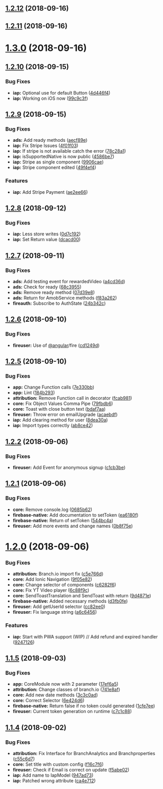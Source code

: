 <a name="1.2.12"></a>
## [1.2.12](https://github.com/paulstelzer/innomobile-library/compare/v1.2.11...v1.2.12) (2018-09-16)



<a name="1.2.11"></a>
## [1.2.11](https://github.com/paulstelzer/innomobile-library/compare/v1.3.0...v1.2.11) (2018-09-16)



<a name="1.3.0"></a>
# [1.3.0](https://github.com/paulstelzer/innomobile-library/compare/v1.2.10...v1.3.0) (2018-09-16)



<a name="1.2.10"></a>
## [1.2.10](https://github.com/paulstelzer/innomobile-library/compare/v1.2.9...v1.2.10) (2018-09-15)


### Bug Fixes

* **iap:** Optional use for default Button ([4d446f4](https://github.com/paulstelzer/innomobile-library/commit/4d446f4))
* **iap:** Working on iOS now ([99c9c3f](https://github.com/paulstelzer/innomobile-library/commit/99c9c3f))



<a name="1.2.9"></a>
## [1.2.9](https://github.com/paulstelzer/innomobile-library/compare/v1.2.8...v1.2.9) (2018-09-15)


### Bug Fixes

* **ads:** Add ready methods ([aecf89e](https://github.com/paulstelzer/innomobile-library/commit/aecf89e))
* **iap:** Fix Stripe Issues ([4f01f03](https://github.com/paulstelzer/innomobile-library/commit/4f01f03))
* **iap:** If stripe is not available catch the error ([78c28a1](https://github.com/paulstelzer/innomobile-library/commit/78c28a1))
* **iap:** isSupportedNative is now public ([4586be7](https://github.com/paulstelzer/innomobile-library/commit/4586be7))
* **iap:** Stripe as single component ([9906cae](https://github.com/paulstelzer/innomobile-library/commit/9906cae))
* **iap:** Stripe component edited ([49f4ef4](https://github.com/paulstelzer/innomobile-library/commit/49f4ef4))


### Features

* **iap:** Add Stripe Payment ([ae2ee66](https://github.com/paulstelzer/innomobile-library/commit/ae2ee66))



<a name="1.2.8"></a>
## [1.2.8](https://github.com/paulstelzer/innomobile-library/compare/v1.2.7...v1.2.8) (2018-09-12)


### Bug Fixes

* **iap:** Less store writes ([0d7c192](https://github.com/paulstelzer/innomobile-library/commit/0d7c192))
* **iap:** Set Return value ([dcacd00](https://github.com/paulstelzer/innomobile-library/commit/dcacd00))



<a name="1.2.7"></a>
## [1.2.7](https://github.com/paulstelzer/innomobile-library/compare/v1.2.6...v1.2.7) (2018-09-11)


### Bug Fixes

* **ads:** Add testing event for rewardedVideo ([a4cd36d](https://github.com/paulstelzer/innomobile-library/commit/a4cd36d))
* **ads:** Check for ready ([68c3955](https://github.com/paulstelzer/innomobile-library/commit/68c3955))
* **ads:** Remove ready method ([07d39e8](https://github.com/paulstelzer/innomobile-library/commit/07d39e8))
* **ads:** Return for AmobService methods ([f83a262](https://github.com/paulstelzer/innomobile-library/commit/f83a262))
* **fireauth:** Subscribe to AuthState ([24b342c](https://github.com/paulstelzer/innomobile-library/commit/24b342c))



<a name="1.2.6"></a>
## [1.2.6](https://github.com/paulstelzer/innomobile-library/compare/v1.2.5...v1.2.6) (2018-09-10)


### Bug Fixes

* **fireuser:** Use of [@angular](https://github.com/angular)/fire ([cd1249d](https://github.com/paulstelzer/innomobile-library/commit/cd1249d))



<a name="1.2.5"></a>
## [1.2.5](https://github.com/paulstelzer/innomobile-library/compare/v1.2.2...v1.2.5) (2018-09-10)


### Bug Fixes

* **app:** Change Function calls ([7e330bb](https://github.com/paulstelzer/innomobile-library/commit/7e330bb))
* **app:** Lint ([184b293](https://github.com/paulstelzer/innomobile-library/commit/184b293))
* **attribution:** Remove Function call in decorator ([fcab981](https://github.com/paulstelzer/innomobile-library/commit/fcab981))
* **core:** Fix Object Values Comma Pipe ([79fbdb6](https://github.com/paulstelzer/innomobile-library/commit/79fbdb6))
* **core:** Toast with close button text ([bdaf7aa](https://github.com/paulstelzer/innomobile-library/commit/bdaf7aa))
* **fireuser:** Throw error on emailUpgrade ([acaebdf](https://github.com/paulstelzer/innomobile-library/commit/acaebdf))
* **iap:** Add clearing method for user ([8dea30a](https://github.com/paulstelzer/innomobile-library/commit/8dea30a))
* **iap:** Import types correctly ([ab8ce42](https://github.com/paulstelzer/innomobile-library/commit/ab8ce42))



<a name="1.2.2"></a>
## [1.2.2](https://github.com/paulstelzer/innomobile-library/compare/v1.2.1...v1.2.2) (2018-09-06)


### Bug Fixes

* **fireuser:** Add Event for anonymous signup ([c1cb3be](https://github.com/paulstelzer/innomobile-library/commit/c1cb3be))



<a name="1.2.1"></a>
## [1.2.1](https://github.com/paulstelzer/innomobile-library/compare/v1.2.0...v1.2.1) (2018-09-06)


### Bug Fixes

* **core:** Remove console.log ([0685b62](https://github.com/paulstelzer/innomobile-library/commit/0685b62))
* **firebase-native:** Add documentation to setToken ([ea6180f](https://github.com/paulstelzer/innomobile-library/commit/ea6180f))
* **firebase-native:** Return of setToken ([544bc4a](https://github.com/paulstelzer/innomobile-library/commit/544bc4a))
* **fireuser:** Add more events and change names ([0b8f75e](https://github.com/paulstelzer/innomobile-library/commit/0b8f75e))



<a name="1.2.0"></a>
# [1.2.0](https://github.com/paulstelzer/innomobile-library/compare/v1.1.5...v1.2.0) (2018-09-06)


### Bug Fixes

* **attribution:** Branch.io import fix ([c5e766d](https://github.com/paulstelzer/innomobile-library/commit/c5e766d))
* **core:** Add Ionic Navigation ([9f05e82](https://github.com/paulstelzer/innomobile-library/commit/9f05e82))
* **core:** Change selector of components ([c6282f6](https://github.com/paulstelzer/innomobile-library/commit/c6282f6))
* **core:** Fix YT Video player ([6c88f9c](https://github.com/paulstelzer/innomobile-library/commit/6c88f9c))
* **core:** SendToastTranslation and SendToast with return ([9d4871e](https://github.com/paulstelzer/innomobile-library/commit/9d4871e))
* **firebase-native:** Added necessary methods ([d3fb0fe](https://github.com/paulstelzer/innomobile-library/commit/d3fb0fe))
* **fireuser:** Add getUserId selector ([cc82ee0](https://github.com/paulstelzer/innomobile-library/commit/cc82ee0))
* **fireuser:** Fix language string ([a6c6456](https://github.com/paulstelzer/innomobile-library/commit/a6c6456))


### Features

* **iap:** Start with PWA support (WIP) // Add refund and expired handler ([9247126](https://github.com/paulstelzer/innomobile-library/commit/9247126))



<a name="1.1.5"></a>
## [1.1.5](https://github.com/paulstelzer/innomobile-library/compare/v1.1.4...v1.1.5) (2018-09-03)


### Bug Fixes

* **app:** CoreModule now with 2 parameter ([17ef6a5](https://github.com/paulstelzer/innomobile-library/commit/17ef6a5))
* **attribution:** Change classes of branch.io ([741e8af](https://github.com/paulstelzer/innomobile-library/commit/741e8af))
* **core:** Add new date methods ([3c3c0ad](https://github.com/paulstelzer/innomobile-library/commit/3c3c0ad))
* **core:** Correct Selector ([6e424d6](https://github.com/paulstelzer/innomobile-library/commit/6e424d6))
* **firebase-native:** Return false if no token could generated ([1cfe7ee](https://github.com/paulstelzer/innomobile-library/commit/1cfe7ee))
* **fireuser:** Current token generation on runtime ([c7c1c88](https://github.com/paulstelzer/innomobile-library/commit/c7c1c88))



<a name="1.1.4"></a>
## [1.1.4](https://github.com/paulstelzer/innomobile-library/compare/c55c6d7...v1.1.4) (2018-09-02)


### Bug Fixes

* **attribution:** Fix Interface for BranchAnalytics and Branchproperties ([c55c6d7](https://github.com/paulstelzer/innomobile-library/commit/c55c6d7))
* **core:** Set title with custom config ([f16c7f6](https://github.com/paulstelzer/innomobile-library/commit/f16c7f6))
* **fireuser:** Check if Email is correct on update ([f5abe02](https://github.com/paulstelzer/innomobile-library/commit/f5abe02))
* **iap:** Add name to IapModel ([947ad73](https://github.com/paulstelzer/innomobile-library/commit/947ad73))
* **iap:** Patched wrong attribute ([ca4e712](https://github.com/paulstelzer/innomobile-library/commit/ca4e712))



